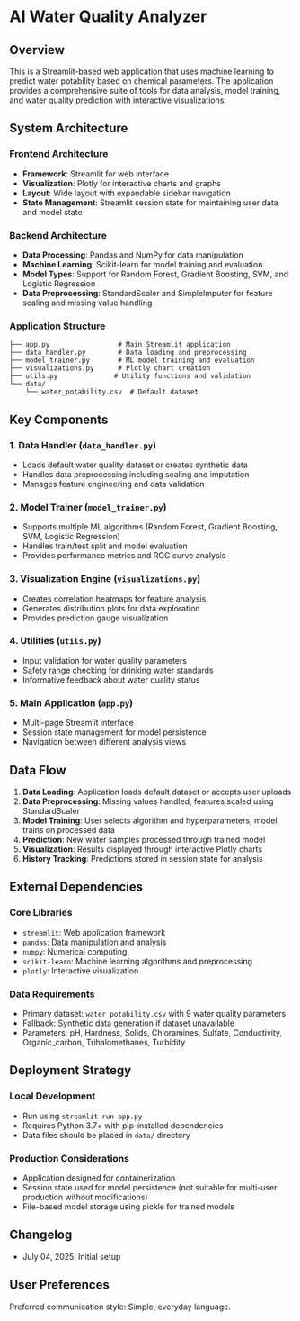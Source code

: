 # AI Water Quality Analyzer

## Overview

This is a Streamlit-based web application that uses machine learning to predict water potability based on chemical parameters. The application provides a comprehensive suite of tools for data analysis, model training, and water quality prediction with interactive visualizations.

## System Architecture

### Frontend Architecture
- **Framework**: Streamlit for web interface
- **Visualization**: Plotly for interactive charts and graphs
- **Layout**: Wide layout with expandable sidebar navigation
- **State Management**: Streamlit session state for maintaining user data and model state

### Backend Architecture
- **Data Processing**: Pandas and NumPy for data manipulation
- **Machine Learning**: Scikit-learn for model training and evaluation
- **Model Types**: Support for Random Forest, Gradient Boosting, SVM, and Logistic Regression
- **Data Preprocessing**: StandardScaler and SimpleImputer for feature scaling and missing value handling

### Application Structure
```
├── app.py                 # Main Streamlit application
├── data_handler.py        # Data loading and preprocessing
├── model_trainer.py       # ML model training and evaluation
├── visualizations.py      # Plotly chart creation
├── utils.py              # Utility functions and validation
└── data/
    └── water_potability.csv  # Default dataset
```

## Key Components

### 1. Data Handler (`data_handler.py`)
- Loads default water quality dataset or creates synthetic data
- Handles data preprocessing including scaling and imputation
- Manages feature engineering and data validation

### 2. Model Trainer (`model_trainer.py`)
- Supports multiple ML algorithms (Random Forest, Gradient Boosting, SVM, Logistic Regression)
- Handles train/test split and model evaluation
- Provides performance metrics and ROC curve analysis

### 3. Visualization Engine (`visualizations.py`)
- Creates correlation heatmaps for feature analysis
- Generates distribution plots for data exploration
- Provides prediction gauge visualization

### 4. Utilities (`utils.py`)
- Input validation for water quality parameters
- Safety range checking for drinking water standards
- Informative feedback about water quality status

### 5. Main Application (`app.py`)
- Multi-page Streamlit interface
- Session state management for model persistence
- Navigation between different analysis views

## Data Flow

1. **Data Loading**: Application loads default dataset or accepts user uploads
2. **Data Preprocessing**: Missing values handled, features scaled using StandardScaler
3. **Model Training**: User selects algorithm and hyperparameters, model trains on processed data
4. **Prediction**: New water samples processed through trained model
5. **Visualization**: Results displayed through interactive Plotly charts
6. **History Tracking**: Predictions stored in session state for analysis

## External Dependencies

### Core Libraries
- `streamlit`: Web application framework
- `pandas`: Data manipulation and analysis
- `numpy`: Numerical computing
- `scikit-learn`: Machine learning algorithms and preprocessing
- `plotly`: Interactive visualization

### Data Requirements
- Primary dataset: `water_potability.csv` with 9 water quality parameters
- Fallback: Synthetic data generation if dataset unavailable
- Parameters: pH, Hardness, Solids, Chloramines, Sulfate, Conductivity, Organic_carbon, Trihalomethanes, Turbidity

## Deployment Strategy

### Local Development
- Run using `streamlit run app.py`
- Requires Python 3.7+ with pip-installed dependencies
- Data files should be placed in `data/` directory

### Production Considerations
- Application designed for containerization
- Session state used for model persistence (not suitable for multi-user production without modifications)
- File-based model storage using pickle for trained models

## Changelog

- July 04, 2025. Initial setup

## User Preferences

Preferred communication style: Simple, everyday language.